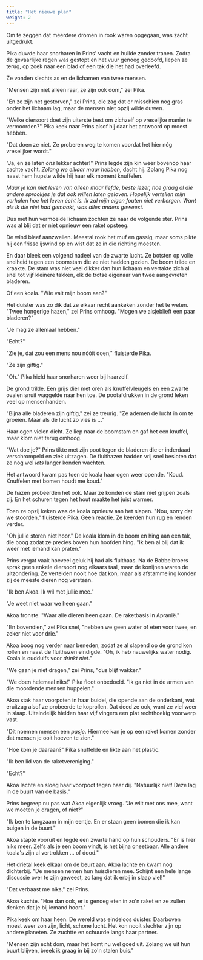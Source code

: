 ```yaml
---
title: "Het nieuwe plan"
weight: 2
---
```


Om te zeggen dat meerdere dromen in rook waren opgegaan, was zacht uitgedrukt.

Pika duwde haar snorharen in Prins' vacht en huilde zonder tranen. Zodra de gevaarlijke regen was gestopt en het vuur genoeg gedoofd, liepen ze terug, op zoek naar een blad of een tak die het had overleefd.

Ze vonden slechts as en de lichamen van twee mensen.

"Mensen zijn niet alleen raar, ze zijn ook dom," zei Pika.

"En ze zijn net gestorven," zei Prins, die zag dat er misschien nog gras onder het lichaam lag, maar de mensen niet opzij wilde duwen.

"Welke diersoort doet zijn uiterste best om zichzelf op vreselijke manier te vermoorden?" Pika keek naar Prins alsof hij daar het antwoord op moest hebben.

"Dat doen ze niet. Ze proberen weg te komen voordat het hier nóg vreselijker wordt."

"Ja, en ze laten _ons_ lekker achter!" Prins legde zijn kin weer bovenop haar zachte vacht. _Zolang we elkaar maar hebben,_ dacht hij. Zolang Pika nog naast hem hupste wilde hij haar elk moment knuffelen.

_Maar je kan niet leven van alleen maar liefde, beste lezer, hoe graag al die andere sprookjes je dat ook willen laten geloven. Hopelijk vertellen mijn verhalen hoe het leven écht is. Ik zal mijn eigen fouten niet verbergen. Want als ik die niet had gemaakt, was alles anders geweest._

Dus met hun vermoeide lichaam zochten ze naar de volgende ster. Prins was al blij dat er niet opnieuw een raket opsteeg. 

De wind bleef aanzwellen. Meestal rook het muf en gassig, maar soms pikte hij een frisse ijswind op en wist dat ze in die richting moesten.

En daar bleek een volgend nadeel van de zwarte lucht. Ze botsten op volle snelheid tegen een boomstam die ze niet hadden gezien. De boom trilde en kraakte. De stam was niet veel dikker dan hun lichaam en vertakte zich al snel tot vijf kleinere takken, elk de trotse eigenaar van twee aangevreten bladeren.

Of een koala. "Wie valt mijn boom aan?"

Het duister was zo dik dat ze elkaar recht aankeken zonder het te weten. "Twee hongerige hazen," zei Prins omhoog. "Mogen we alsjeblieft een paar bladeren?"

"Je mag ze allemaal hebben."

"Echt?"

"Zie je, dat zou een mens nou nóóit doen," fluisterde Pika.

"Ze zijn giftig."

"Oh." Pika hield haar snorharen weer bij haarzelf.

De grond trilde. Een grijs dier met oren als knuffelvleugels en een zwarte ovalen snuit waggelde naar hen toe. De pootafdrukken in de grond leken veel op mensenhanden. 

"Bijna alle bladeren zijn giftig," zei ze treurig. "Ze ademen de lucht in om te groeien. Maar als de lucht zo vies is ..."

Haar ogen vielen dicht. Ze liep naar de boomstam en gaf het een knuffel, maar klom niet terug omhoog.

"Wat doe je?" Prins tikte met zijn poot tegen de bladeren die er inderdaad verschrompeld en ziek uitzagen. De fluithazen hadden vrij snel besloten dat ze nog wel _iets_ langer konden wachten.

Het antwoord kwam pas toen de koala haar ogen weer opende. "Koud. Knuffelen met bomen houdt me koud."

De hazen probeerden het ook. Maar ze konden de stam niet grijpen zoals zij. En het schuren tegen het hout maakte het juist warmer.

Toen ze opzij keken was de koala opnieuw aan het slapen. "Nou, sorry dat we stoorden," fluisterde Pika. Geen reactie. Ze keerden hun rug en renden verder.

"Oh jullie storen niet hoor." De koala klom in de boom en hing aan een tak, die boog zodat ze precies boven hun hoofden hing. "Ik ben al blij dat ik weer met iemand kan praten."

Prins vergat vaak hoeveel geluk hij had als fluithaas. Na de Babbelbroers sprak geen enkele diersoort nog elkaars taal, maar de konijnen waren de uitzondering. Ze vertelden nooit hoe dat kon, maar als afstammeling konden zij de meeste dieren nog verstaan.

"Ik ben Akoa. Ik wil met jullie mee."

"Je weet niet waar we heen gaan."

Akoa fronste. "Waar alle dieren heen gaan. De raketbasis in Apranië."

"En bovendien," zei Pika snel, "hebben we geen water of eten voor twee, en zeker niet voor drie."

Akoa boog nog verder naar beneden, zodat ze al slapend op de grond kon rollen en naast de fluithazen eindigde. "Oh, ik heb nauwelijks water nodig. Koala is oudduifs voor _drinkt niet_."

"We gaan je niet dragen," zei Prins, "dus blijf wakker."

"We doen helemaal niks!" Pika floot onbedoeld. "Ik ga niet in de armen van die moordende mensen huppelen."

Akoa stak haar voorpoten in haar buidel, die opende aan de onderkant, wat eruitzag alsof ze probeerde te koprollen. Dat deed ze ook, want ze viel weer in slaap. Uiteindelijk hielden haar vijf vingers een plat rechthoekig voorwerp vast. 

"Dit noemen mensen een _pasje_. Hiermee kan je op een raket komen zonder dat mensen je ooit hoeven te zien."

"Hoe kom je daaraan?" Pika snuffelde en likte aan het plastic.

"Ik ben lid van de raketvereniging."

"Echt?"

Akoa lachte en sloeg haar voorpoot tegen haar dij. "Natuurlijk niet! Deze lag in de buurt van de basis."

Prins begreep nu pas wat Akoa eigenlijk vroeg. "Je wilt met ons mee, want we moeten je dragen, of niet?"

"Ik ben te langzaam in mijn eentje. En er staan geen bomen die ik kan buigen in de buurt."

Akoa stapte vooruit en legde een zwarte hand op hun schouders. "Er is hier niks meer. Zelfs als je een boom vindt, is het bijna oneetbaar. Alle andere koala's zijn al vertrokken ... of dood."

Het drietal keek elkaar om de beurt aan. Akoa lachte en kwam nog dichterbij. "De mensen nemen hun huisdieren mee. Schijnt een hele lange discussie over te zijn geweest, zo lang dat ik erbij in slaap viel!"

"Dat verbaast me niks," zei Prins.

Akoa kuchte. "Hoe dan ook, er is genoeg eten in zo'n raket en ze zullen denken dat je bij iemand hoort."

Pika keek om haar heen. De wereld was eindeloos duister. Daarboven moest weer zon zijn, licht, schone lucht. Het kon nooit slechter zijn op andere planeten. Ze zuchtte en schuurde langs haar partner. 

"Mensen zijn echt dom, maar het komt nu wel goed uit. Zolang we uit hun buurt blijven, breek ik graag in bij zo'n stalen buis."